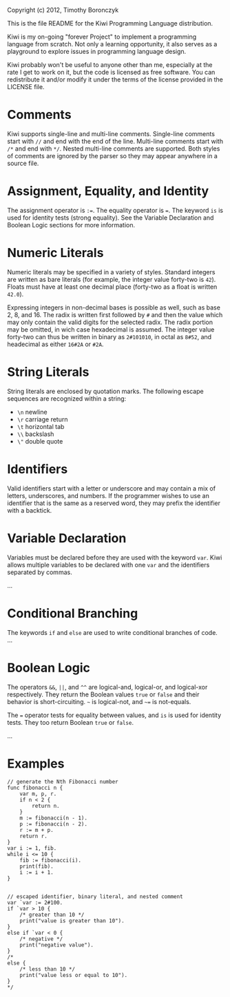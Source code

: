 Copyright (c) 2012, Timothy Boronczyk

This is the file README for the Kiwi Programming Language distribution.

Kiwi is my on-going "forever Project" to implement a programming language from
scratch. Not only a learning opportunity, it also serves as a playground to
explore issues in programming language design.

Kiwi probably won't be useful to anyone other than me, especially at the rate
I get to work on it, but the code is licensed as free software. You can
redistribute it and/or modify it under the terms of the license provided in
the LICENSE file.

Comments
========
Kiwi supports single-line and multi-line comments. Single-line comments start 
with `//` and end with the end of the line. Multi-line comments start with `/*`
and end with `*/`. Nested multi-line comments are supported. Both styles of
comments are ignored by the parser so they may appear anywhere in a source
file.

Assignment, Equality, and Identity
==================================
The assignment operator is `:=`. The equality operator is `=`.  The  keyword
`is` is used for identity tests (strong equality). See the Variable Declaration
and Boolean Logic sections for more information.

Numeric Literals
================
Numeric literals may be specified in a variety of styles. Standard integers are 
written as bare literals (for example, the integer value forty-two is `42`).
Floats must have at least one decimal place (forty-two as a float is written
`42.0`).

Expressing integers in non-decimal bases is possible as well, such as base 2,
8, and 16. The radix is written first followed by `#` and then the value which
may only contain the valid digits for the selected radix. The radix portion may
be omitted, in wich case hexadecimal is assumed. The integer value forty-two
can thus be written in binary as `2#101010`, in octal as `8#52`, and headecimal
as either `16#2A` or `#2A`.

String Literals
===============
String literals are enclosed by quotation marks. The following escape sequences
are recognized within a string:

 - `\n`          newline
 - `\r`          carriage return
 - `\t`          horizontal tab
 - `\\`          backslash
 - `\"`          double quote

Identifiers
===========
Valid identifiers start with a letter or underscore and may contain a mix of
letters, underscores, and numbers. If the programmer wishes to use an identifier
that is the same as a reserved word, they may prefix the identifier with a
backtick.

Variable Declaration
====================
Variables must be declared before they are used with the keyword `var`.
Kiwi allows multiple variables to be declared with one `var` and the identifiers
separated by commas.

...

Conditional Branching
=====================
The keywords `if` and `else` are used to write conditional branches of code. 
...

Boolean Logic
=============
The operators `&&`, `||`, and `^^` are logical-and, logical-or, and logical-xor
respectively. They return the Boolean values `true` or `false` and their behavior
is short-circuiting. `~` is logical-not, and `~=` is not-equals.

The `=` operator tests for equality between values, and `is` is used for
identity tests. They too return Boolean `true` or `false`.

...

Examples
========
    // generate the Nth Fibonacci number 
    func fibonacci n { 
        var m, p, r.
        if n < 2 { 
            return n.
        } 
        m := fibonacci(n - 1).
        p := fibonacci(n - 2).
        r := m + p.
        return r.
    }
    var i := 1, fib.
    while i <= 10 { 
        fib := fibonacci(i).
        print(fib).
        i := i + 1.
    }


    // escaped identifier, binary literal, and nested comment
    var `var := 2#100.
    if `var > 10 {
        /* greater than 10 */
        print("value is greater than 10").
    }
    else if `var < 0 {
        /* negative */
        print("negative value").
    }
    /*
    else {
        /* less than 10 */
        print("value less or equal to 10").
    }
    */
